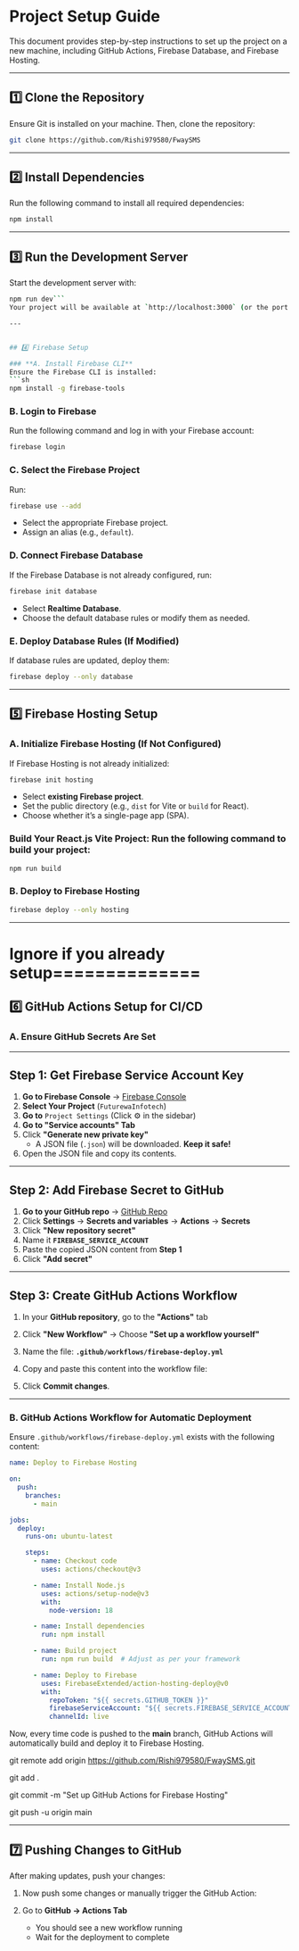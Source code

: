 # Project Setup Guide

This document provides step-by-step instructions to set up the project on a new machine, including GitHub Actions, Firebase Database, and Firebase Hosting.

---

## 1️⃣ Clone the Repository
Ensure Git is installed on your machine. Then, clone the repository:
```sh
git clone https://github.com/Rishi979580/FwaySMS
```

---

## 2️⃣ Install Dependencies
Run the following command to install all required dependencies:
```sh
npm install
```

---

## 3️⃣ Run the Development Server
Start the development server with:
```sh
npm run dev```
Your project will be available at `http://localhost:3000` (or the port specified in your configuration).

---


## 4️⃣ Firebase Setup

### **A. Install Firebase CLI**
Ensure the Firebase CLI is installed:
```sh
npm install -g firebase-tools
```

### **B. Login to Firebase**
Run the following command and log in with your Firebase account:
```sh
firebase login
```

### **C. Select the Firebase Project**
Run:
```sh
firebase use --add
```
- Select the appropriate Firebase project.
- Assign an alias (e.g., `default`).



### **D. Connect Firebase Database**
If the Firebase Database is not already configured, run:
```sh
firebase init database
```
- Select **Realtime Database**.
- Choose the default database rules or modify them as needed.

### **E. Deploy Database Rules (If Modified)**
If database rules are updated, deploy them:
```sh
firebase deploy --only database
```

---

## 5️⃣ Firebase Hosting Setup

### **A. Initialize Firebase Hosting (If Not Configured)**
If Firebase Hosting is not already initialized:
```sh
firebase init hosting
```
- Select **existing Firebase project**.
- Set the public directory (e.g., `dist` for Vite or `build` for React).
- Choose whether it’s a single-page app (SPA).

### Build Your React.js Vite Project: Run the following command to build your project:
  ```sh
  npm run build

```

### **B. Deploy to Firebase Hosting**
```sh
firebase deploy --only hosting
```

---
# Ignore if you already setup==============

## 6️⃣ GitHub Actions Setup for CI/CD

### **A. Ensure GitHub Secrets Are Set**
 
 ---

## **Step 1: Get Firebase Service Account Key**  
1. **Go to Firebase Console** → [Firebase Console](https://console.firebase.google.com/)  
2. **Select Your Project** (`FuturewaInfotech`)  
3. **Go to** `Project Settings` (Click ⚙️ in the sidebar)  
4. **Go to "Service accounts" Tab**  
5. Click **"Generate new private key"**  
   - A JSON file (`.json`) will be downloaded. **Keep it safe!**
6. Open the JSON file and copy its contents.

---

## **Step 2: Add Firebase Secret to GitHub**  
1. **Go to your GitHub repo** → [GitHub Repo](https://github.com//Rishi979580/FwaySMS)  
2. Click **Settings** → **Secrets and variables** → **Actions** →  **Secrets** 
3. Click **"New repository secret"**  
4. Name it **`FIREBASE_SERVICE_ACCOUNT`**  
5. Paste the copied JSON content from **Step 1**  
6. Click **"Add secret"**  

---

## **Step 3: Create GitHub Actions Workflow**  
1. In your **GitHub repository**, go to the **"Actions"** tab  
2. Click **"New Workflow"** → Choose **"Set up a workflow yourself"**  
3. Name the file: **`.github/workflows/firebase-deploy.yml`**  
4. Copy and paste this content into the workflow file:


5. Click **Commit changes**.  

---


### **B. GitHub Actions Workflow for Automatic Deployment**
Ensure `.github/workflows/firebase-deploy.yml` exists with the following content:
```yaml
name: Deploy to Firebase Hosting

on:
  push:
    branches:
      - main

jobs:
  deploy:
    runs-on: ubuntu-latest

    steps:
      - name: Checkout code
        uses: actions/checkout@v3

      - name: Install Node.js
        uses: actions/setup-node@v3
        with:
          node-version: 18

      - name: Install dependencies
        run: npm install

      - name: Build project
        run: npm run build  # Adjust as per your framework

      - name: Deploy to Firebase
        uses: FirebaseExtended/action-hosting-deploy@v0
        with:
          repoToken: "${{ secrets.GITHUB_TOKEN }}"
          firebaseServiceAccount: "${{ secrets.FIREBASE_SERVICE_ACCOUNT }}"
          channelId: live
```

Now, every time code is pushed to the **main** branch, GitHub Actions will automatically build and deploy it to Firebase Hosting.



git remote add origin https://github.com/Rishi979580/FwaySMS.git

git add .

git commit -m "Set up GitHub Actions for Firebase Hosting"

git push -u origin main


---

## 7️⃣ Pushing Changes to GitHub
After making updates, push your changes:

1. Now push some changes or manually trigger the GitHub Action:  
   
2. Go to **GitHub → Actions Tab**  
   - You should see a new workflow running  
   - Wait for the deployment to complete  